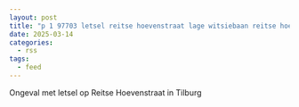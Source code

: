 ```yaml
---
layout: post
title: "p 1 97703 letsel reitse hoevenstraat lage witsiebaan reitse hoevenstraat tilburg"
date: 2025-03-14
categories: 
  - rss
tags: 
  - feed
---
```


Ongeval met letsel op Reitse Hoevenstraat in Tilburg
